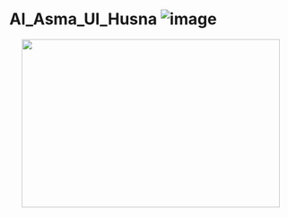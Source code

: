 # Al_Asma_Ul_Husna ![image](https://user-images.githubusercontent.com/59168899/218378567-3a8b7748-f9b2-4cd3-9ea8-67f785d03116.png)

<p align="center">
  <img width="460" height="300" src="https://user-images.githubusercontent.com/59168899/218378567-3a8b7748-f9b2-4cd3-9ea8-67f785d03116.png">
</p>
